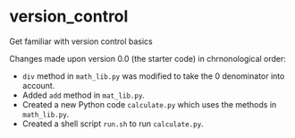 # version_control
Get familiar with version control basics

Changes made upon version 0.0 (the starter code) in chrnonological order:
- `div` method in `math_lib.py` was modified to take the 0 denominator into account.
- Added `add` method in `mat_lib.py`.
- Created a new Python code `calculate.py` which uses the methods in `math_lib.py`.
- Created a shell script `run.sh` to run `calculate.py`.
